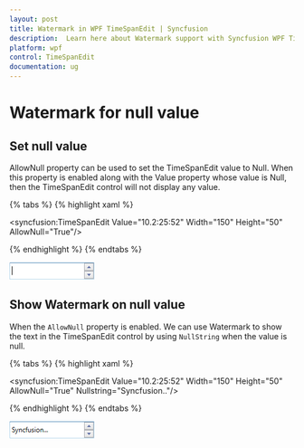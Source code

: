 ```yaml
---
layout: post
title: Watermark in WPF TimeSpanEdit | Syncfusion
description:  Learn here about Watermark support with Syncfusion WPF TimeSpanEdit control and more details about the control features.
platform: wpf
control: TimeSpanEdit
documentation: ug
---
```


# Watermark for null value

## Set null value

AllowNull property can be used to set the TimeSpanEdit value to Null. When this property is enabled along with the Value property whose value is Null, then the TimeSpanEdit control will not display any value.

{% tabs %}
{% highlight xaml %}

<syncfusion:TimeSpanEdit Value="10.2:25:52" Width="150" Height="50" AllowNull="True"/>

{% endhighlight %}
{% endtabs %}

![Applied null value text in WPF TimeSpanEdit](Watermark_images\AllowNull-in-timespanedit-control_img1.png)

## Show Watermark on null value

When the `AllowNull` property is enabled. We can use Watermark to show the text in the TimeSpanEdit control by using `NullString` when the value is null.

{% tabs %}
{% highlight xaml %}

<syncfusion:TimeSpanEdit Value="10.2:25:52" Width="150" Height="50" AllowNull="True" Nullstring="Syncfusion.."/>

{% endhighlight %}
{% endtabs %}

![Watermark in TimeSpanEdit](Watermark_images\NullString-in-TimeSpanEdit-control_img2.png)







